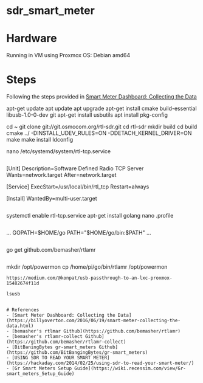 # sdr_smart_meter

# Hardware
Running in VM using Proxmox
OS:  Debian amd64 

# Steps
Following the steps provided in [Smart Meter Dashboard: Collecting the Data](https://billyoverton.com/2016/06/19/smart-meter-collecting-the-data.html)


apt-get update
apt update
apt upgrade
apt-get install cmake build-essential libusb-1.0-0-dev git
apt-get install usbutils
apt install pkg-config

cd ~
git clone git://git.osmocom.org/rtl-sdr.git
cd rtl-sdr
mkdir build
cd build
cmake ../ -DINSTALL_UDEV_RULES=ON -DDETACH_KERNEL_DRIVER=ON
make
make install
ldconfig

nano /etc/systemd/system/rtl-tcp.service
```

```
[Unit]
Description=Software Defined Radio TCP Server
Wants=network.target
After=network.target

[Service]
ExecStart=/usr/local/bin/rtl_tcp
Restart=always

[Install]
WantedBy=multi-user.target
```
```
systemctl enable rtl-tcp.service
apt-get install golang
nano .profile
```
```
...
GOPATH=$HOME/go
PATH="$HOME/go/bin:$PATH"
...
```
```
go get github.com/bemasher/rtlamr
```
```
mkdir /opt/powermon
cp /home/pi/go/bin/rtlamr /opt/powermon
```
https://medium.com/@konpat/usb-passthrough-to-an-lxc-proxmox-15482674f11d

lsusb


# References
- [Smart Meter Dashboard: Collecting the Data](https://billyoverton.com/2016/06/19/smart-meter-collecting-the-data.html)
- [bemasher's rtlmar Github](https://github.com/bemasher/rtlamr)
- [bemasher's rtlamr-collect Github](https://github.com/bemasher/rtlamr-collect)
- [BitBaningBytes gr-smart_meters Github](https://github.com/BitBangingBytes/gr-smart_meters)
- [USING SDR TO READ YOUR SMART METER](https://hackaday.com/2014/02/25/using-sdr-to-read-your-smart-meter/)
- [Gr Smart Meters Setup Guide](https://wiki.recessim.com/view/Gr-smart_meters_Setup_Guide)
